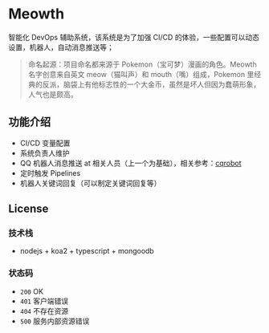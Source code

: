 # Meowth

智能化 DevOps 辅助系统，该系统是为了加强 CI/CD 的体验，一些配置可以动态设置，机器人，自动消息推送等；

> 命名起源：项目命名都来源于 Pokemon（宝可梦）漫画的角色。Meowth 名字创意来自英文 meow（猫叫声）和 mouth（嘴）组成，Pokemon 里经典的反派，脑袋上有他标志性的一个大金币，虽然是坏人但因为蠢萌形象，人气也是颇高。

## 功能介绍

- CI/CD 变量配置
- 系统负责人维护
- QQ 机器人消息推送 at 相关人员（上一个为基础），相关参考：[cqrobot](https://github.com/1ziton/cqrobot)
- 定时触发 Pipelines
- 机器人关键词回复（可以制定关键词回复等）

## License

### 技术栈

- nodejs + koa2 + typescript + mongoodb

### 状态码

- `200` OK
- `401` 客户端错误
- `404` 不存在资源
- `500` 服务内部资源错误
